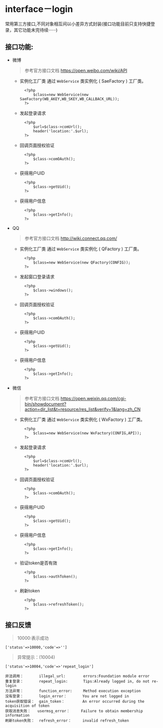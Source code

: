 # interface－login
常用第三方接口,不同对象相互间以小差异方式封装(接口功能目前只支持快捷登录，其它功能未完待续······)
## 接口功能:
* 微博
    > 参考官方接口文档 https://open.weibo.com/wiki/API

    * 实例化工厂类
	通过 `WebService` 类实例化 ( SaeFactory ) 工厂类。

    		<?php
    	    	$class=new WebService(new SaeFactory(WB_AKEY,WB_SKEY,WB_CALLBACK_URL));
    		?>
	* 发起登录请求

			<?php
				$url=$class->comUrl();
				header('location:'.$url);
    		?>
	* 回调页面授权验证

			<?php
    	    	$class->comOAuth();
    		?>
	* 获得用户UID

			<?php
    	    	$class->getUid();
    		?>
	* 获得用户信息

			<?php
    	    	$class->getInfo();
    		?>

* QQ
    > 参考官方接口文档 http://wiki.connect.qq.com/

	* 实例化工厂类
	通过 `WebService` 类实例化 ( QFactory ) 工厂类。

    		<?php
    	    	$class=new WebService(new QFactory(CONFIG));
    		?>
	* 发起窗口登录请求

			<?php
    	    	$class->windows();
    		?>
	* 回调页面授权验证

			<?php
    	    	$class->comOAuth();
    		?>
	* 获得用户UID

			<?php
    	    	$class->getUid();
    		?>
	* 获得用户信息

			<?php
    	    	$class->getInfo();
    		?>
* 微信
    > 参考官方接口文档 https://open.weixin.qq.com/cgi-bin/showdocument?action=dir_list&t=resource/res_list&verify=1&lang=zh_CN

    * 实例化工厂类
	通过 `WebService` 类实例化 ( WxFactory ) 工厂类。

    		<?php
    	    	$class=new WebService(new WxFactory(CONFIG,API));
    		?>
	* 发起登录请求

			<?php
				$url=$class->comUrl();
				header('location:'.$url);
    		?>
	* 回调页面授权验证

			<?php
    	    	$class->comOAuth();
    		?>
	* 获得用户UID

			<?php
    	    	$class->getUid();
    		?>
	* 获得用户信息

			<?php
    	    	$class->getInfo();
    		?>
	* 验证token是否有效

			<?php
    	    	$class->authToken();
    		?>
	* 刷新token

			<?php
    	    	$class->refreshToken();
    		?>


## 接口反馈
> 10000:表示成功

    ['status'=>10000,'code'=>'']
> 异常提示：(10004)

    ['status'=>10004,'code'=>'repeat_login']

    非法调用：       illegal_url:        errors:Foundation module error
    重复登录：       repeat_login:       Tips:Already logged in, do not re-login
    方法异常：       function_error:     Method execution exception
    没有登录：       login_error：       You are not logged in
    token获取错误：  gain_token：        An error occurred during the acquisition of token
    获取消息失败：   usermsg_error：     Failure to obtain membership information
    刷新token失败：  refresh_error：     invalid refresh_token